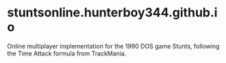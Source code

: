 # stuntsonline.hunterboy344.github.io
Online multiplayer implementation for the 1990 DOS game Stunts, following the Time Attack formula from TrackMania.
